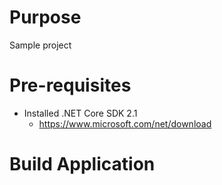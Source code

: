 # Purpose

Sample project

# Pre-requisites

* Installed .NET Core SDK 2.1
	* https://www.microsoft.com/net/download

# Build Application